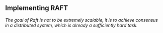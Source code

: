 ## Implementing RAFT

*The goal of Raft is not to be extremely scalable, it is to achieve consensus in a distributed system, which is already a sufficiently hard task.*